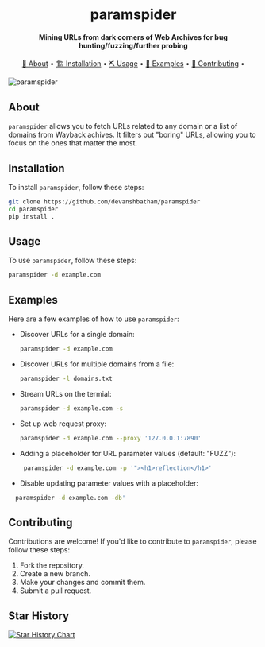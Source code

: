 <h1 align="center">
    paramspider
  <br>
</h1>

<h4 align="center">  Mining URLs from dark corners of Web Archives for bug hunting/fuzzing/further probing </h4>

<p align="center">
  <a href="#about">📖 About</a> •
  <a href="#installation">🏗️ Installation</a> •
  <a href="#usage">⛏️ Usage</a> •
  <a href="#examples">🚀 Examples</a> •
  <a href="#contributing">🤝 Contributing</a> •
</p>


![paramspider](https://github.com/devanshbatham/ParamSpider/blob/master/static/paramspider.png?raw=true)

## About

`paramspider` allows you to fetch URLs related to any domain or a list of domains from Wayback achives. It filters out "boring" URLs, allowing you to focus on the ones that matter the most.

## Installation

To install `paramspider`, follow these steps:

```sh
git clone https://github.com/devanshbatham/paramspider
cd paramspider
pip install .
```

## Usage

To use `paramspider`, follow these steps:

```sh
paramspider -d example.com
```

## Examples

Here are a few examples of how to use `paramspider`:

- Discover URLs for a single domain:

  ```sh
  paramspider -d example.com
  ```

- Discover URLs for multiple domains from a file:

  ```sh
  paramspider -l domains.txt
  ```

- Stream URLs on the termial:

    ```sh 
    paramspider -d example.com -s
    ```

- Set up web request proxy:

    ```sh
    paramspider -d example.com --proxy '127.0.0.1:7890'
    ```
- Adding a placeholder for URL parameter values (default: "FUZZ"): 

  ```sh
   paramspider -d example.com -p '"><h1>reflection</h1>'
  ```

- Disable updating parameter values with a placeholder:

 ```sh
   paramspider -d example.com -db'
```

## Contributing

Contributions are welcome! If you'd like to contribute to `paramspider`, please follow these steps:

1. Fork the repository.
2. Create a new branch.
3. Make your changes and commit them.
4. Submit a pull request.


## Star History

[![Star History Chart](https://api.star-history.com/svg?repos=devanshbatham/paramspider&type=Date)](https://star-history.com/#devanshbatham/paramspider&Date)


